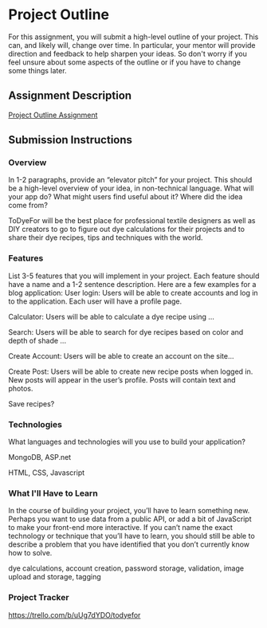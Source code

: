 # Project Outline
For this assignment, you will submit a high-level outline of your project. This can, and likely will, change over time. In particular, your mentor will provide direction and feedback to help sharpen your ideas. So don't worry if you feel unsure about some aspects of the outline or if you have to change some things later.

## Assignment Description
[Project Outline Assignment](https://education.launchcode.org/liftoff/modules/assignments/project-outline)

## Submission Instructions

### Overview
In 1-2 paragraphs, provide an “elevator pitch” for your project. This should be a high-level overview of your idea, in non-technical language. What will your app do? What might users find useful about it? Where did the idea come from?

ToDyeFor will be the best place for professional textile designers as well as DIY creators to go to figure out dye calculations for their projects and to share their dye recipes, tips and techniques with the world.

### Features
List 3-5 features that you will implement in your project. Each feature should have a name and a 1-2 sentence description. Here are a few examples for a blog application:
User login: Users will be able to create accounts and log in to the application. Each user will have a profile page.

Calculator: Users will be able to calculate a dye recipe using ...

Search: Users will be able to search for dye recipes based on color and depth of shade ...

Create Account: Users will be able to create an account on the site...

Create Post: Users will be able to create new recipe posts when logged in. New posts will appear in the user’s profile. Posts will contain text and photos.

Save recipes?

### Technologies
What languages and technologies will you use to build your application?

MongoDB, ASP.net

HTML, CSS, Javascript

### What I'll Have to Learn
In the course of building your project, you’ll have to learn something new. Perhaps you want to use data from a public API, or add a bit of JavaScript to make your front-end more interactive. If you can’t name the exact technology or technique that you’ll have to learn, you should still be able to describe a problem that you have identified that you don’t currently know how to solve.

dye calculations, account creation, password storage, validation, image upload and storage, tagging

### Project Tracker

https://trello.com/b/uUg7dYDO/todyefor
